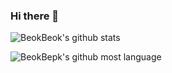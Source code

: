 ### Hi there 👋
![BeokBeok's github stats](https://github-readme-stats.vercel.app/api?username=beokbeok&show_icons=true)

![BeokBepk's github most language](https://github-readme-stats.vercel.app/api/top-langs/?username=beokbeok&layout=compact)
